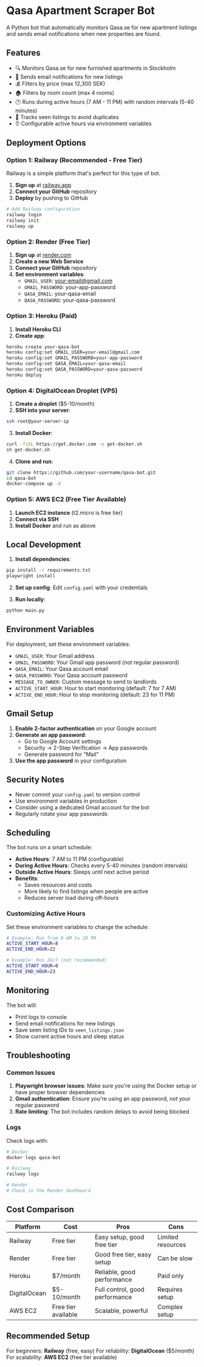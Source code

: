 # Qasa Apartment Scraper Bot

A Python bot that automatically monitors Qasa.se for new apartment listings and sends email notifications when new properties are found.

## Features

- 🔍 Monitors Qasa.se for new furnished apartments in Stockholm
- 📧 Sends email notifications for new listings
- 💰 Filters by price (max 12,300 SEK)
- 🏠 Filters by room count (max 4 rooms)
- 🕐 Runs during active hours (7 AM - 11 PM) with random intervals (5-40 minutes)
- 📝 Tracks seen listings to avoid duplicates
- ⏰ Configurable active hours via environment variables

## Deployment Options

### Option 1: Railway (Recommended - Free Tier)

Railway is a simple platform that's perfect for this type of bot.

1. **Sign up** at [railway.app](https://railway.app)
2. **Connect your GitHub** repository
3. **Deploy** by pushing to GitHub

```bash
# Add Railway configuration
railway login
railway init
railway up
```

### Option 2: Render (Free Tier)

1. **Sign up** at [render.com](https://render.com)
2. **Create a new Web Service**
3. **Connect your GitHub** repository
4. **Set environment variables**:
   - `GMAIL_USER`: your-email@gmail.com
   - `GMAIL_PASSWORD`: your-app-password
   - `QASA_EMAIL`: your-qasa-email
   - `QASA_PASSWORD`: your-qasa-password

### Option 3: Heroku (Paid)

1. **Install Heroku CLI**
2. **Create app**:
```bash
heroku create your-qasa-bot
heroku config:set GMAIL_USER=your-email@gmail.com
heroku config:set GMAIL_PASSWORD=your-app-password
heroku config:set QASA_EMAIL=your-qasa-email
heroku config:set QASA_PASSWORD=your-qasa-password
heroku deploy
```

### Option 4: DigitalOcean Droplet (VPS)

1. **Create a droplet** ($5-10/month)
2. **SSH into your server**:
```bash
ssh root@your-server-ip
```

3. **Install Docker**:
```bash
curl -fsSL https://get.docker.com -o get-docker.sh
sh get-docker.sh
```

4. **Clone and run**:
```bash
git clone https://github.com/your-username/qasa-bot.git
cd qasa-bot
docker-compose up -d
```

### Option 5: AWS EC2 (Free Tier Available)

1. **Launch EC2 instance** (t2.micro is free tier)
2. **Connect via SSH**
3. **Install Docker** and run as above

## Local Development

1. **Install dependencies**:
```bash
pip install -r requirements.txt
playwright install
```

2. **Set up config**:
Edit `config.yaml` with your credentials

3. **Run locally**:
```bash
python main.py
```

## Environment Variables

For deployment, set these environment variables:

- `GMAIL_USER`: Your Gmail address
- `GMAIL_PASSWORD`: Your Gmail app password (not regular password)
- `QASA_EMAIL`: Your Qasa account email
- `QASA_PASSWORD`: Your Qasa account password
- `MESSAGE_TO_OWNER`: Custom message to send to landlords
- `ACTIVE_START_HOUR`: Hour to start monitoring (default: 7 for 7 AM)
- `ACTIVE_END_HOUR`: Hour to stop monitoring (default: 23 for 11 PM)

## Gmail Setup

1. **Enable 2-factor authentication** on your Google account
2. **Generate an app password**:
   - Go to Google Account settings
   - Security → 2-Step Verification → App passwords
   - Generate password for "Mail"
3. **Use the app password** in your configuration

## Security Notes

- Never commit your `config.yaml` to version control
- Use environment variables in production
- Consider using a dedicated Gmail account for the bot
- Regularly rotate your app passwords

## Scheduling

The bot runs on a smart schedule:

- **Active Hours**: 7 AM to 11 PM (configurable)
- **During Active Hours**: Checks every 5-40 minutes (random intervals)
- **Outside Active Hours**: Sleeps until next active period
- **Benefits**: 
  - Saves resources and costs
  - More likely to find listings when people are active
  - Reduces server load during off-hours

### Customizing Active Hours

Set these environment variables to change the schedule:

```bash
# Example: Run from 8 AM to 10 PM
ACTIVE_START_HOUR=8
ACTIVE_END_HOUR=22

# Example: Run 24/7 (not recommended)
ACTIVE_START_HOUR=0
ACTIVE_END_HOUR=23
```

## Monitoring

The bot will:
- Print logs to console
- Send email notifications for new listings
- Save seen listing IDs to `seen_listings.json`
- Show current active hours and sleep status

## Troubleshooting

### Common Issues

1. **Playwright browser issues**: Make sure you're using the Docker setup or have proper browser dependencies
2. **Gmail authentication**: Ensure you're using an app password, not your regular password
3. **Rate limiting**: The bot includes random delays to avoid being blocked

### Logs

Check logs with:
```bash
# Docker
docker logs qasa-bot

# Railway
railway logs

# Render
# Check in the Render dashboard
```

## Cost Comparison

| Platform | Cost | Pros | Cons |
|----------|------|------|------|
| Railway | Free tier | Easy setup, good free tier | Limited resources |
| Render | Free tier | Good free tier, easy setup | Can be slow |
| Heroku | $7/month | Reliable, good performance | Paid only |
| DigitalOcean | $5-10/month | Full control, good performance | Requires setup |
| AWS EC2 | Free tier available | Scalable, powerful | Complex setup |

## Recommended Setup

For beginners: **Railway** (free, easy)
For reliability: **DigitalOcean** ($5/month)
For scalability: **AWS EC2** (free tier available) 